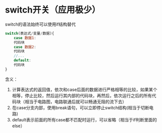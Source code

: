 # switch开关（应用极少）

switch的语法始终可以使用if结构替代

```js
switch(表达式/变量/数据){
    case 数据1:
    代码块
    case 数据2:
    代码块
    //...
    default:
    代码块
}
```
含义：
1. 计算表达式的返回值，依次和case后面的数据进行严格相等的比较，如果某个相等，停止比较，然后运行其内部的代码块，再然后，依次运行之后的所有代码块（相当于电路图，电路联通后就可以畅通无阻的流下去）
2. 在case分支内部，使用break语句，可以立即停止switch结构(相当于切断电路)
3. default表示前面的所有case都不匹配时运行，可以省略（相当于if判断里面的else）